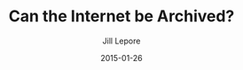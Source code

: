 ---
title: Can the Internet be Archived?
author: Jill Lepore
link: "https://www.newyorker.com/magazine/2015/01/26/cobweb"
date: 2015-01-26
---